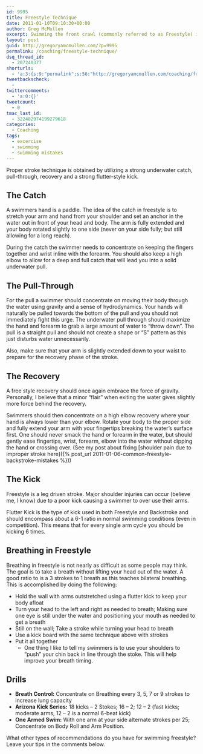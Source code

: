 ```yaml
---
id: 9995
title: Freestyle Technique
date: 2011-01-10T09:10:30+00:00
author: Greg McMullen
excerpt: Swimming the front crawl (commonly referred to as Freestyle) is not as hard as it may look. Check out some tips from me here!
layout: post
guid: http://gregoryamcmullen.com/?p=9995
permalink: /coaching/freestyle-technique/
dsq_thread_id:
  - 207240377
shorturls:
  - 'a:3:{s:9:"permalink";s:56:"http://gregoryamcmullen.com/coaching/freestyle-technique";s:7:"tinyurl";s:26:"http://tinyurl.com/3lm2thr";s:4:"isgd";s:19:"http://is.gd/kp2Msn";}'
tweetbackscheck:
  - 
twittercomments:
  - 'a:0:{}'
tweetcount:
  - 0
tmac_last_id:
  - 322482974199279618
categories:
  - Coaching
tags:
  - excercise
  - swimming
  - swimming mistakes
---
```

Proper stroke technique is obtained by utilizing a strong underwater catch, pull-through, recovery and a strong flutter-style kick.

## The Catch

A swimmers hand is a paddle. The idea of the catch in freestyle is to stretch your arm and hand from your shoulder and set an anchor in the water out in front of your head and body. The arm is fully extended and your body rotated slightly to one side (never on your side fully; but still allowing for a long reach).

During the catch the swimmer needs to concentrate on keeping the fingers together and wrist inline with the forearm. You should also keep a high elbow to allow for a deep and full catch that will lead you into a solid underwater pull.

## The Pull-Through

For the pull a swimmer should concentrate on moving their body through the water using gravity and a sense of hydrodynamics. Your hands will naturally be pulled towards the bottom of the pull and you should not immediately fight this urge. The underwater pull through should maximize the hand and forearm to grab a large amount of water to &#8220;throw down&#8221;. The pull is a straight pull and should not create a shape or &#8220;S&#8221; pattern as this just disturbs water unnecessarily.

Also, make sure that your arm is slightly extended down to your waist to prepare for the recovery phase of the stroke.

## The Recovery

A free style recovery should once again embrace the force of gravity. Personally, I believe that a minor &#8220;flair&#8221; when exiting the water gives slightly more force behind the recovery.

Swimmers should then concentrate on a high elbow recovery where your hand is always lower than your elbow. Rotate your body to the proper side and fully extend your arm with your fingertips breaking the water&#8217;s surface first. One should never smack the hand or forearm in the water, but should gently ease fingertips, wrist, forearm, elbow into the water without dipping the hand or crossing over. (See my post about fixing [shoulder pain due to improper stroke here]({% post_url 2011-01-06-common-freestyle-backstroke-mistakes %}))

## The Kick

Freestyle is a leg driven stroke. Major shoulder injuries can occur (believe me, I know) due to a poor kick causing a swimmer to over use their arms.

Flutter Kick is the type of kick used in both Freestyle and Backstroke and should encompass about a 6-1 ratio in normal swimming conditions (even in competition). This means that for every single arm cycle you should be kicking 6 times.

## Breathing in Freestyle

Breathing in freestyle is not nearly as difficult as some people may think. The goal is to take a breath without lifting your head out of the water. A good ratio to is a 3 strokes to 1 breath as this teaches bilateral breathing. This is accomplished by doing the following:

  * Hold the wall with arms outstretched using a flutter kick to keep your body afloat
  * Turn your head to the left and right as needed to breath; Making sure one eye is still under the water and positioning your mouth as needed to get a breath
  * Still on the wall; Take a stroke while turning your head to breath
  * Use a kick board with the same technique above with strokes
  * Put it all together 
      * One thing I like to tell my swimmers is to use your shoulders to &#8220;push&#8221; your chin back in line through the stoke. This will help improve your breath timing.

## Drills

  * **Breath Control:** Concentrate on Breathing every 3, 5, 7 or 9 strokes to increase lung capacity
  * **Arizona Kick Series:** 18 kicks &#8211; 2 Stokes; 16 &#8211; 2; 12 &#8211; 2 (fast kicks; moderate arms, 12 &#8211; 2 is a normal 6-beat kick)
  * **One Armed Swim:** With one arm at your side alternate strokes per 25; Concentrate on Body Roll and Arm Position.

What other types of recommendations do you have for swimming freestyle? Leave your tips in the comments below.